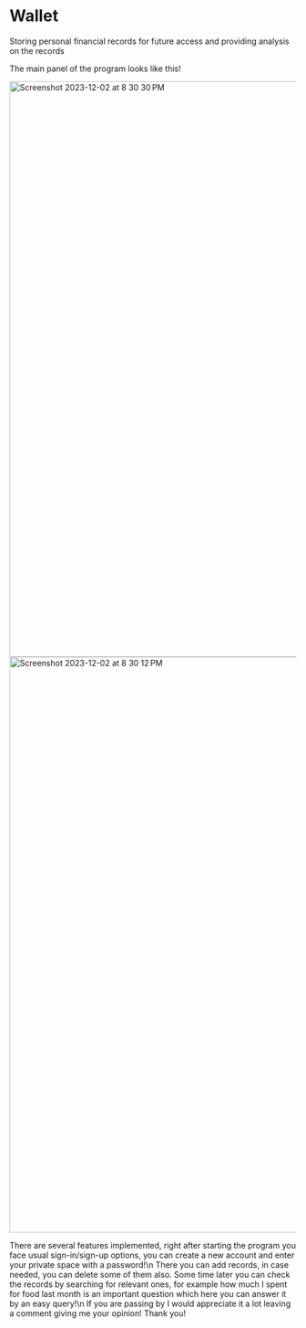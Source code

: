 # Wallet
Storing personal financial records for future access and providing analysis on the records

The main panel of the program looks like this!


<img width="1009" alt="Screenshot 2023-12-02 at 8 30 30 PM" src="https://github.com/mousavi-hn/Wallet/assets/106647248/08ce0912-8124-4a6d-86a1-873714c092a1">


<img width="1009" alt="Screenshot 2023-12-02 at 8 30 12 PM" src="https://github.com/mousavi-hn/Wallet/assets/106647248/bda79187-82f9-4464-b1ad-6d7c3bed8dff">


There are several features implemented, right after starting the program you face usual sign-in/sign-up options, you can create a new account and enter your private space with a password!\n
There you can add records, in case needed, you can delete some of them also. Some time later you can check the records by searching for relevant ones, for example how much I spent for food last month is an important question which here you can answer it by an easy query!\n
If you are passing by I would appreciate it a lot leaving a comment giving me your opinion! Thank you!

